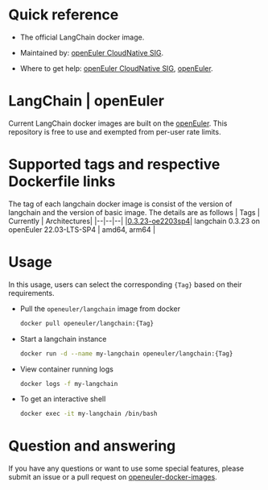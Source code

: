 # Quick reference

- The official LangChain docker image.

- Maintained by: [openEuler CloudNative SIG](https://gitee.com/openeuler/cloudnative).

- Where to get help: [openEuler CloudNative SIG](https://gitee.com/openeuler/cloudnative), [openEuler](https://gitee.com/openeuler/community).

# LangChain | openEuler
Current LangChain docker images are built on the [openEuler](https://repo.openeuler.org/). This repository is free to use and exempted from per-user rate limits.

# Supported tags and respective Dockerfile links
The tag of each langchain docker image is consist of the version of langchain and the version of basic image. The details are as follows
| Tags | Currently |  Architectures|
|--|--|--|
|[0.3.23-oe2203sp4](https://gitee.com/openeuler/openeuler-docker-images/blob/master/AI/langchain/0.3.23/22.03-lts-sp4/Dockerfile)| langchain 0.3.23 on openEuler 22.03-LTS-SP4 | amd64, arm64 |

# Usage

In this usage, users can select the corresponding `{Tag}`  based on their requirements.

- Pull the `openeuler/langchain` image from docker

	```bash
	docker pull openeuler/langchain:{Tag}
	```

- Start a langchain instance

	```bash
	docker run -d --name my-langchain openeuler/langchain:{Tag}
	```

- View container running logs

	```bash
	docker logs -f my-langchain
	```

- To get an interactive shell

	```bash
	docker exec -it my-langchain /bin/bash
	```

# Question and answering
If you have any questions or want to use some special features, please submit an issue or a pull request on [openeuler-docker-images](https://gitee.com/openeuler/openeuler-docker-images).
